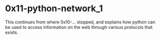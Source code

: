 # 0x11-python-network_1

This continues from where 0x10-... stopped, and explains how python can be used to access information on the web through various protocols that exists.

